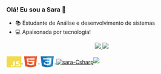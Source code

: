 ### Olá! Eu sou a Sara 🌟

- 📚 Estudante de Análise e desenvolvimento de sistemas 
- 💻 Apaixonada por tecnologia!

<div align="center">
  <a href="https://github.com/sara-larissa">
  <img height="160em" src="https://github-readme-stats.vercel.app/api?username=sara-larissa&show_icons=true&theme=dark&include_all_commits=true&count_private=true"/>
  <img height="160em" src="https://github-readme-stats.vercel.app/api/top-langs/?username=sara-larissa&layout=compact&langs_count=7&theme=radical"/>
</div>

  <div style="display: inline_block"><br>
  <img align="center" alt="sara-Js" height="30" width="40" src="https://raw.githubusercontent.com/devicons/devicon/master/icons/javascript/javascript-plain.svg">
<!--   <img align="center" alt="sara-React" height="30" width="40" src="https://raw.githubusercontent.com/devicons/devicon/master/icons/react/react-original.svg"> -->
  <img align="center" alt="sara-HTML" height="30" width="40" src="https://raw.githubusercontent.com/devicons/devicon/master/icons/html5/html5-original.svg">
  <img align="center" alt="sara-CSS" height="30" width="40" src="https://raw.githubusercontent.com/devicons/devicon/master/icons/css3/css3-original.svg">
<img align="center" alt="sara-Csharp" height="30" width="40" src="https://raw.githubusercontent.com/devicons/devicon/master/icons/csharp/csharp-original -->
                                                                    
  </div>
  
  ##

<div> 
  <a href="https://www.linkedin.com/in/sara-souza-aa5a431b1/" target="_blank"><img src="https://img.shields.io/badge/-LinkedIn-%230077B5?style=for-the-badge&logo=linkedin&logoColor=white" target="_blank"></a>  
</div>
